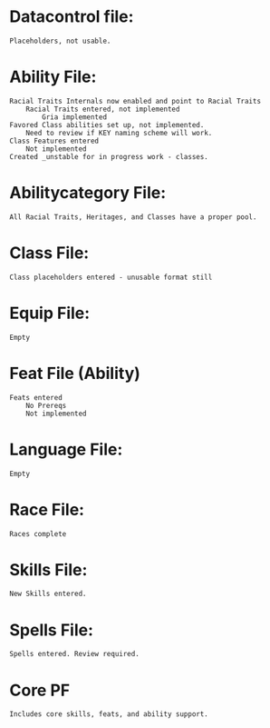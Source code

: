 
# Datacontrol file:
	Placeholders, not usable.

# Ability File:
	Racial Traits Internals now enabled and point to Racial Traits
		Racial Traits entered, not implemented
			Gria implemented
	Favored Class abilities set up, not implemented.
		Need to review if KEY naming scheme will work.
	Class Features entered
		Not implemented
	Created _unstable for in progress work - classes.


# Abilitycategory File:
	All Racial Traits, Heritages, and Classes have a proper pool.

# Class File:
	Class placeholders entered - unusable format still

# Equip File:
	Empty

# Feat File (Ability)
	Feats entered
		No Prereqs
		Not implemented

# Language File:
	Empty

# Race File: 
	Races complete

# Skills File:
	New Skills entered.

# Spells File:
	Spells entered. Review required.


# Core PF
	Includes core skills, feats, and ability support.